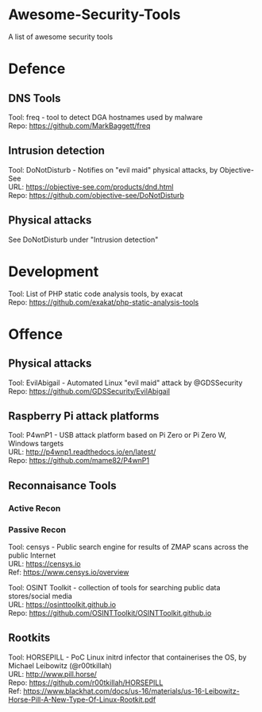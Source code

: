 # Awesome-Security-Tools
A list of awesome security tools

# Defence

## DNS Tools
Tool:	freq - tool to detect DGA hostnames used by malware  
Repo:	https://github.com/MarkBaggett/freq  


## Intrusion detection
Tool:	DoNotDisturb - Notifies on "evil maid" physical attacks, by Objective-See  
URL:	https://objective-see.com/products/dnd.html  
Repo:	https://github.com/objective-see/DoNotDisturb  

## Physical attacks
See DoNotDisturb under "Intrusion detection"

# Development
Tool:	List of PHP static code analysis tools, by exacat  
Repo:	https://github.com/exakat/php-static-analysis-tools  


# Offence

## Physical attacks
Tool:	EvilAbigail - Automated Linux "evil maid" attack by @GDSSecurity  
Repo:	https://github.com/GDSSecurity/EvilAbigail  

## Raspberry Pi attack platforms
Tool:	P4wnP1 - USB attack platform based on Pi Zero or Pi Zero W, Windows targets  
URL:	http://p4wnp1.readthedocs.io/en/latest/  
Repo:	https://github.com/mame82/P4wnP1  

## Reconnaisance Tools

### Active Recon

### Passive Recon
Tool:	censys - Public search engine for results of ZMAP scans across the public Internet  
URL:	https://censys.io  
Ref:	https://www.censys.io/overview  

Tool:   OSINT Toolkit - collection of tools for searching public data stores/social media  
URL:    https://osinttoolkit.github.io  
Repo:   https://github.com/OSINTToolkit/OSINTToolkit.github.io  

## Rootkits

Tool:	HORSEPILL - PoC Linux initrd infector that containerises the OS, by Michael Leibowitz (@r00tkillah)  
URL:	http://www.pill.horse/  
Repo:	https://github.com/r00tkillah/HORSEPILL  
Ref:	https://www.blackhat.com/docs/us-16/materials/us-16-Leibowitz-Horse-Pill-A-New-Type-Of-Linux-Rootkit.pdf  


